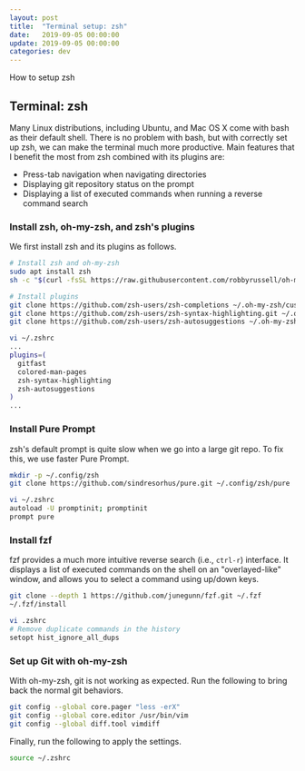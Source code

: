 ```yaml
---
layout: post
title:  "Terminal setup: zsh"
date:   2019-09-05 00:00:00
update: 2019-09-05 00:00:00
categories: dev
---
```


How to setup zsh

## Terminal: zsh

Many Linux distributions, including Ubuntu, and Mac OS X come with bash as
their default shell. There is no problem with bash, but with correctly set up
zsh, we can make the terminal much more productive. Main features that
I benefit the most from zsh combined with its plugins are:

* Press-tab navigation when navigating directories
* Displaying git repository status on the prompt
* Displaying a list of executed commands when running a reverse command search

### Install zsh, oh-my-zsh, and zsh's plugins

We first install zsh and its plugins as follows.

```sh
# Install zsh and oh-my-zsh
sudo apt install zsh
sh -c "$(curl -fsSL https://raw.githubusercontent.com/robbyrussell/oh-my-zsh/master/tools/install.sh)"

# Install plugins
git clone https://github.com/zsh-users/zsh-completions ~/.oh-my-zsh/custom/plugins/zsh-completions
git clone https://github.com/zsh-users/zsh-syntax-highlighting.git ~/.oh-my-zsh/custom/plugins/zsh-syntax-highlighting
git clone https://github.com/zsh-users/zsh-autosuggestions ~/.oh-my-zsh/custom/plugins/zsh-autosuggestions

vi ~/.zshrc
...
plugins=(
  gitfast
  colored-man-pages
  zsh-syntax-highlighting
  zsh-autosuggestions
)
...
```

### Install Pure Prompt
zsh's default prompt is quite slow when we go into a large git repo.
To fix this, we use faster Pure Prompt.

```sh
mkdir -p ~/.config/zsh
git clone https://github.com/sindresorhus/pure.git ~/.config/zsh/pure

vi ~/.zshrc
autoload -U promptinit; promptinit
prompt pure
```

### Install fzf
fzf provides a much more intuitive reverse search (i.e., ``ctrl-r``) interface.
It displays a list of executed commands on the shell on an "overlayed-like" window,
and allows you to select a command using up/down keys.

```sh
git clone --depth 1 https://github.com/junegunn/fzf.git ~/.fzf
~/.fzf/install

vi .zshrc
# Remove duplicate commands in the history
setopt hist_ignore_all_dups
```

### Set up Git with oh-my-zsh
With oh-my-zsh, git is not working as expected.
Run the following to bring back the normal git behaviors.

```sh
git config --global core.pager "less -erX"
git config --global core.editor /usr/bin/vim
git config --global diff.tool vimdiff
```
<!-- $GIT_PAGER or $PAGER -->

Finally, run the following to apply the settings.
```sh
source ~/.zshrc
```
